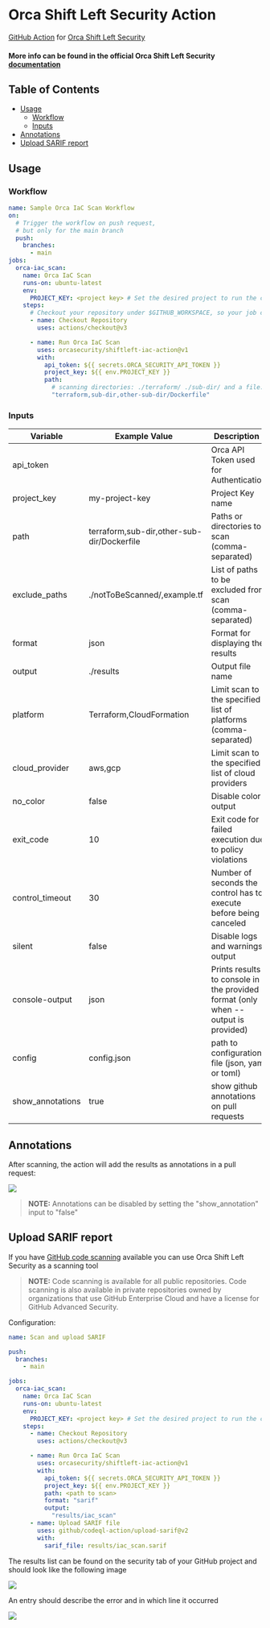 # Orca Shift Left Security Action

[GitHub Action](https://github.com/features/actions)
for [Orca Shift Left Security](https://orca.security/solutions/shift-left-security/)

#### More info can be found in the official Orca Shift Left Security<a href="https://docs.orcasecurity.io/v1/docs/shift-left-security"> documentation</a>



## Table of Contents

- [Usage](#usage)
    - [Workflow](#workflow)
    - [Inputs](#inputs)
- [Annotations](#annotations)
- [Upload SARIF report](#upload-sarif-report)


## Usage

### Workflow

```yaml
name: Sample Orca IaC Scan Workflow
on:
  # Trigger the workflow on push request,
  # but only for the main branch
  push:
    branches:
      - main
jobs:
  orca-iac_scan:
    name: Orca IaC Scan
    runs-on: ubuntu-latest
    env:
      PROJECT_KEY: <project key> # Set the desired project to run the cli scanning with
    steps:
      # Checkout your repository under $GITHUB_WORKSPACE, so your job can access it
      - name: Checkout Repository
        uses: actions/checkout@v3

      - name: Run Orca IaC Scan
        uses: orcasecurity/shiftleft-iac-action@v1
        with:
          api_token: ${{ secrets.ORCA_SECURITY_API_TOKEN }}
          project_key: ${{ env.PROJECT_KEY }}
          path:
            # scanning directories: ./terraform/ ./sub-dir/ and a file: ./Dockerfile
            "terraform,sub-dir,other-sub-dir/Dockerfile"
```

### Inputs

| Variable         | Example Value &nbsp;                       | Description &nbsp;                                                                | Type    | Required | Default                       |
|------------------|--------------------------------------------|-----------------------------------------------------------------------------------|---------|----------|-------------------------------|
| api_token        |                                            | Orca API Token used for Authentication                                            | String  | Yes      | N/A                           |
| project_key      | my-project-key                             | Project Key name                                                                  | String  | Yes      | N/A                           |
| path             | terraform,sub-dir,other-sub-dir/Dockerfile | Paths or directories to scan (comma-separated)                                    | String  | Yes      | N/A                           |
| exclude_paths    | ./notToBeScanned/,example.tf               | List of paths to be excluded from scan (comma-separated)                          | String  | No       | N/A                           |
| format           | json                                       | Format for displaying the results                                                 | String  | No       | cli                           |
| output           | ./results                                  | Output file name                                                                  | String  | No       | N/A                           |
| platform         | Terraform,CloudFormation                   | Limit scan to the specified list of platforms (comma-separated)                   | String  | No       | All supported platforms       |
| cloud_provider   | aws,gcp                                    | Limit scan to the specified list of cloud providers                               | String  | No       | All supported cloud providers |
| no_color         | false                                      | Disable color output                                                              | Boolean | No       | false                         |
| exit_code        | 10                                         | Exit code for failed execution due to policy violations                           | Integer | No       | 3                             |
| control_timeout  | 30                                         | Number of seconds the control has to execute before being canceled                | Integer | No       | 60                            |
| silent           | false                                      | Disable logs and warnings output                                                  | Boolean | No       | false                         |
| console-output   | json                                       | Prints results to console in the provided format (only when --output is provided) | String  | No       | cli                           |
| config           | config.json                                | path to configuration file (json, yaml or toml)                                   | String  | No       | N/A                           |
| show_annotations | true                                       | show github annotations on pull requests                                          | Boolean | No       | true                          |


## Annotations
After scanning, the action will add the results as annotations in a pull request:

![](/assets/annotations_preview.png)
>  **NOTE:**  Annotations can be disabled by setting the "show_annotation" input to "false"


## Upload SARIF report
If you have [GitHub code scanning](https://docs.github.com/en/github/finding-security-vulnerabilities-and-errors-in-your-code/about-code-scanning) available you can use Orca Shift Left Security as a scanning tool
> **NOTE:**  Code scanning is available for all public repositories. Code scanning is also available in private repositories owned by organizations that use GitHub Enterprise Cloud and have a license for GitHub Advanced Security.

Configuration:

```yaml
name: Scan and upload SARIF

push:
  branches:
    - main

jobs:
  orca-iac_scan:
    name: Orca IaC Scan
    runs-on: ubuntu-latest
    env:
      PROJECT_KEY: <project key> # Set the desired project to run the cli scanning with
    steps:
      - name: Checkout Repository
        uses: actions/checkout@v3

      - name: Run Orca IaC Scan
        uses: orcasecurity/shiftleft-iac-action@v1
        with:
          api_token: ${{ secrets.ORCA_SECURITY_API_TOKEN }}
          project_key: ${{ env.PROJECT_KEY }}
          path: <path to scan>
          format: "sarif"
          output:
            "results/iac_scan"
      - name: Upload SARIF file
        uses: github/codeql-action/upload-sarif@v2
        with:
          sarif_file: results/iac_scan.sarif
```

The results list can be found on the security tab of your GitHub project and should look like the following image

![](/assets/code_scanning_screen.png)

An entry should describe the error and in which line it occurred 

![](/assets/alerts_screen.png)
